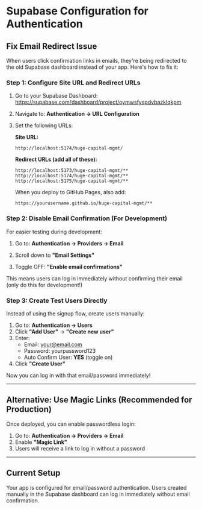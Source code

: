# Supabase Configuration for Authentication

## Fix Email Redirect Issue

When users click confirmation links in emails, they're being redirected to the old Supabase dashboard instead of your app. Here's how to fix it:

### Step 1: Configure Site URL and Redirect URLs

1. Go to your Supabase Dashboard: https://supabase.com/dashboard/project/oymwsfyspdvbazklqkpm

2. Navigate to: **Authentication → URL Configuration**

3. Set the following URLs:

   **Site URL:**
   ```
   http://localhost:5174/huge-capital-mgmt/
   ```

   **Redirect URLs (add all of these):**
   ```
   http://localhost:5173/huge-capital-mgmt/**
   http://localhost:5174/huge-capital-mgmt/**
   http://localhost:5175/huge-capital-mgmt/**
   ```

   When you deploy to GitHub Pages, also add:
   ```
   https://yourusername.github.io/huge-capital-mgmt/**
   ```

### Step 2: Disable Email Confirmation (For Development)

For easier testing during development:

1. Go to: **Authentication → Providers → Email**

2. Scroll down to **"Email Settings"**

3. Toggle OFF: **"Enable email confirmations"**

This means users can log in immediately without confirming their email (only do this for development!)

### Step 3: Create Test Users Directly

Instead of using the signup flow, create users manually:

1. Go to: **Authentication → Users**
2. Click **"Add User"** → **"Create new user"**
3. Enter:
   - Email: your@email.com
   - Password: yourpassword123
   - Auto Confirm User: **YES** (toggle on)
4. Click **"Create User"**

Now you can log in with that email/password immediately!

---

## Alternative: Use Magic Links (Recommended for Production)

Once deployed, you can enable passwordless login:

1. Go to: **Authentication → Providers → Email**
2. Enable **"Magic Link"**
3. Users will receive a link to log in without a password

---

## Current Setup

Your app is configured for email/password authentication. Users created manually in the Supabase dashboard can log in immediately without email confirmation.
